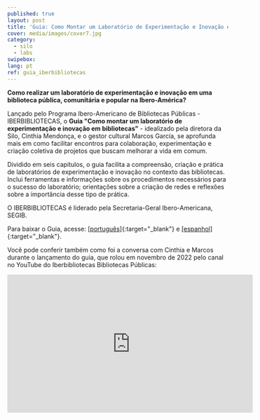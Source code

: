 ```yaml
---
published: true
layout: post
title: 'Guia: Como Montar um Laboratório de Experimentação e Inovação em Bibliotecas'
cover: media/images/cover7.jpg
category:
  - silo
  - labs
swipebox:
lang: pt
ref: guia_iberbibliotecas
---
```



**Como realizar um laboratório de experimentação e inovação em uma biblioteca pública, comunitária e popular na Ibero-América?**

Lançado pelo Programa Ibero-Americano de Bibliotecas Públicas - IBERBIBLIOTECAS, o **Guia "Como montar um laboratório de experimentação e inovação em bibliotecas"** - idealizado pela diretora da Silo, Cinthia Mendonça, e o gestor cultural Marcos García, se aprofunda mais em como facilitar encontros para colaboração, experimentação e criação coletiva de projetos que buscam melhorar a vida em comum. 

Dividido em seis capítulos, o guia facilita a compreensão, criação e prática de laboratórios de experimentação e inovação no contexto das bibliotecas. Inclui ferramentas e informações sobre os procedimentos necessários para o sucesso do laboratório; orientações sobre a criação de redes e reflexões sobre a importância desse tipo de prática.

O IBERBIBLIOTECAS é  liderado pela Secretaria-Geral Ibero-Americana, SEGIB.

Para baixar o Guia, acesse: [[português]](https://www.iberbibliotecas.org/por/guia-como-montar-un-laboratorio-de-experimentacion-e-innovacion-en-una-biblioteca/){:target="_blank"} e [[espanhol]](https://www.iberbibliotecas.org/guia-como-montar-un-laboratorio-de-experimentacion-e-innovacion-en-una-biblioteca/){:target="_blank"}. 

Você pode conferir também como foi a conversa com Cinthia e Marcos durante o lançamento do guia, que rolou em novembro de 2022 pelo canal no YouTube do Iberbibliotecas Bibliotecas Públicas: 

<div class="video-wrapper video-wrapper-16x9"><iframe width="560" height="315" src="https://www.youtube.com/embed/MgKII5FjE14?si=mmpTIjjvsRE06Nar" title="YouTube video player" frameborder="0" allow="accelerometer; autoplay; clipboard-write; encrypted-media; gyroscope; picture-in-picture; web-share" allowfullscreen></iframe></div>
